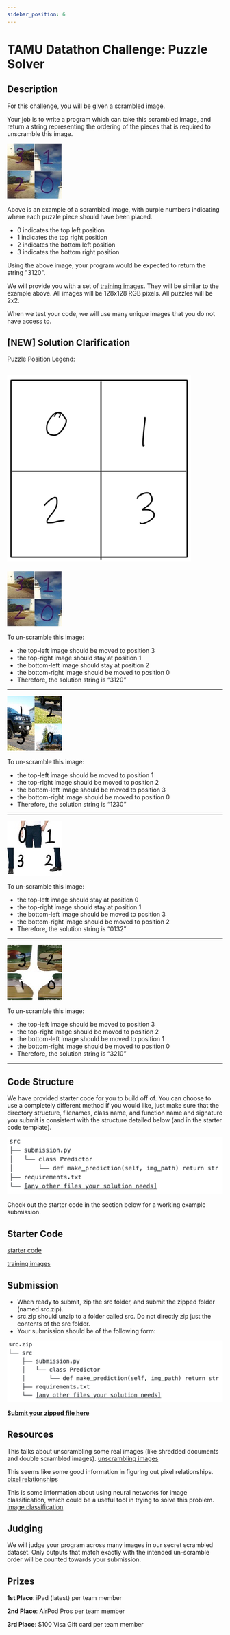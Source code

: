 ```yaml
---
sidebar_position: 6
---
```


# TAMU Datathon Challenge: Puzzle Solver


## Description
For this challenge, you will be given a scrambled image.

Your job is to write a program which can take this scrambled image, and return a string representing the ordering of the pieces that is required to unscramble this image.

![scrambled_image](./puzzle_solver/scrambled_image.jpg)

Above is an example of a scrambled image, with purple numbers indicating where each puzzle piece should have been placed.

- 0 indicates the top left position
- 1 indicates the top right position
- 2 indicates the bottom left position
- 3 indicates the bottom right position

Using the above image, your program would be expected to return the string "3120".

We will provide you with a set of [training images](https://drive.google.com/file/d/1tQTwXA3Z_ISTAZPScEz8baUYqgafRtpQ/view?usp=sharing). They will be similar to the example above. All images will be 128x128 RGB pixels. All puzzles will be 2x2.

When we test your code, we will use many unique images that you do not have access to.

## [NEW] Solution Clarification

Puzzle Position Legend:

![puzzle_position_legend](./puzzle_solver/puzzle_position_legend.jpg)
-------------------------------------------------------------
![scrambled_image](./puzzle_solver/scrambled_image.jpg)

To un-scramble this image:
  - the top-left image should be moved to position 3
  - the top-right image should stay at position 1
  - the bottom-left image should stay at position 2
  - the bottom-right image should be moved to position 0
  - Therefore, the solution string is “3120”

-------------------------------------------------------------
![00022](./puzzle_solver/00022.jpg)

To un-scramble this image:
  - the top-left image should be moved to position 1
  - the top-right image should be moved to position 2
  - the bottom-left image should be moved to position 3
  - the bottom-right image should be moved to position 0
  - Therefore, the solution string is “1230”

-------------------------------------------------------------
![00099](./puzzle_solver/00099.jpg)

To un-scramble this image:
  - the top-left image should stay at position 0
  - the top-right image should stay at position 1
  - the bottom-left image should be moved to position 3
  - the bottom-right image should be moved to position 2
  - Therefore, the solution string is “0132”

-------------------------------------------------------------
![01950](./puzzle_solver/01950.jpg)

To un-scramble this image:
  - the top-left image should be moved to position 3
  - the top-right image should be moved to position 2
  - the bottom-left image should be moved to position 1
  - the bottom-right image should be moved to position 0
  - Therefore, the solution string is “3210”

-------------------------------------------------------------


## Code Structure
We have provided starter code for you to build off of. You can choose to use a completely different method if you would like, just make sure that the directory structure, filenames, class name, and function name and signature you submit is consistent with the structure detailed below (and in the starter code template). 

![src](./puzzle_solver/src.png)

Check out the starter code in the section below for a working example submission.


## Starter Code
[starter code](https://drive.google.com/file/d/1TWA4ItnszuHgIAtTES6Z1ouSwhjNZCmk/view?usp=sharing)

[training images](https://drive.google.com/file/d/1tQTwXA3Z_ISTAZPScEz8baUYqgafRtpQ/view?usp=sharing)


## Submission
- When ready to submit, zip the src folder, and submit the zipped folder (named src.zip).
- src.zip should unzip to a folder called src. Do not directly zip just the contents of the src folder.
- Your submission should be of the following form:

![src_zip](./puzzle_solver/src_zip.png)

**[Submit your zipped file here](https://docs.google.com/forms/d/e/1FAIpQLSfMIe69QkRnm4950rvO-JNBoNmDK9M9FnEZt_q4-Ltu8rt19Q/viewform)**


## Resources
This talks about unscrambling some real images (like shredded documents and double scrambled images).
[unscrambling images](https://dahtah.github.io/imager/unshuffle.html)

This seems like some good information in figuring out pixel relationships.
[pixel relationships](https://www.philadelphia.edu.jo/academics/qhamarsheh/uploads/Lecture_8_Basic_Relationships_between_Pixels.pdf)

This is some information about using neural networks for image classification, which could be a useful tool in trying to solve this problem.
[image classification](https://medium.com/swlh/a-hello-world-into-image-recognition-with-mnist-eb9b91520db4)


## Judging
We will judge your program across many images in our secret scrambled dataset. Only outputs that match exactly with the intended un-scramble order will be counted towards your submission.


## Prizes
**1st Place**: iPad (latest) per team member

**2nd Place**: AirPod Pros per team member

**3rd Place**: $100 Visa Gift card per team member
